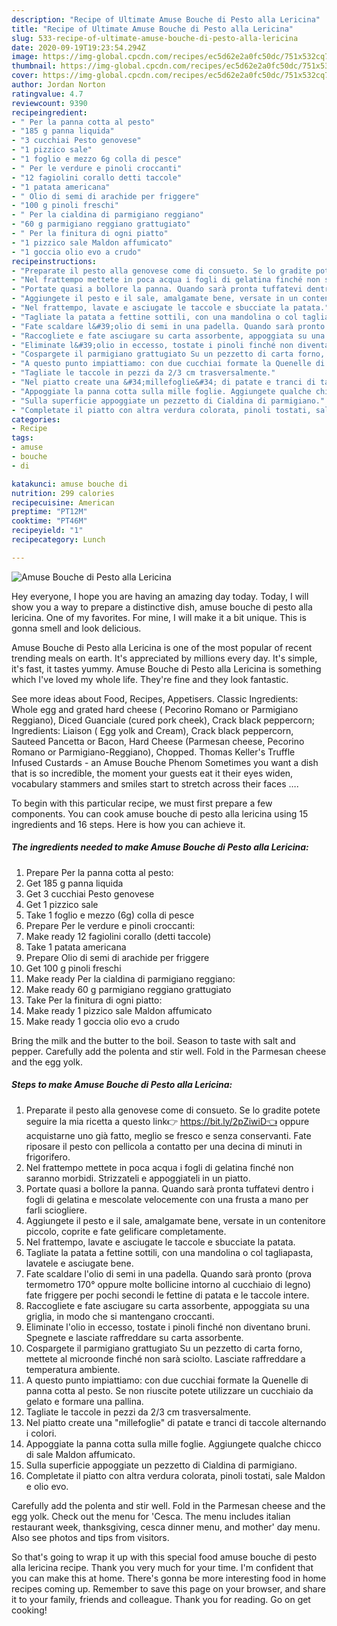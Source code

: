 ```yaml
---
description: "Recipe of Ultimate Amuse Bouche di Pesto alla Lericina"
title: "Recipe of Ultimate Amuse Bouche di Pesto alla Lericina"
slug: 533-recipe-of-ultimate-amuse-bouche-di-pesto-alla-lericina
date: 2020-09-19T19:23:54.294Z
image: https://img-global.cpcdn.com/recipes/ec5d62e2a0fc50dc/751x532cq70/amuse-bouche-di-pesto-alla-lericina-recipe-main-photo.jpg
thumbnail: https://img-global.cpcdn.com/recipes/ec5d62e2a0fc50dc/751x532cq70/amuse-bouche-di-pesto-alla-lericina-recipe-main-photo.jpg
cover: https://img-global.cpcdn.com/recipes/ec5d62e2a0fc50dc/751x532cq70/amuse-bouche-di-pesto-alla-lericina-recipe-main-photo.jpg
author: Jordan Norton
ratingvalue: 4.7
reviewcount: 9390
recipeingredient:
- " Per la panna cotta al pesto"
- "185 g panna liquida"
- "3 cucchiai Pesto genovese"
- "1 pizzico sale"
- "1 foglio e mezzo 6g colla di pesce"
- " Per le verdure e pinoli croccanti"
- "12 fagiolini corallo detti taccole"
- "1 patata americana"
- " Olio di semi di arachide per friggere"
- "100 g pinoli freschi"
- " Per la cialdina di parmigiano reggiano"
- "60 g parmigiano reggiano grattugiato"
- " Per la finitura di ogni piatto"
- "1 pizzico sale Maldon affumicato"
- "1 goccia olio evo a crudo"
recipeinstructions:
- "Preparate il pesto alla genovese come di consueto. Se lo gradite potete seguire la mia ricetta a questo link👉 https://bit.ly/2pZiwiD👈 oppure acquistarne uno già fatto, meglio se fresco e senza conservanti. Fate riposare il pesto con pellicola a contatto per una decina di minuti in frigorifero."
- "Nel frattempo mettete in poca acqua i fogli di gelatina finché non saranno morbidi. Strizzateli e appoggiateli in un piatto."
- "Portate quasi a bollore la panna. Quando sarà pronta tuffatevi dentro i fogli di gelatina e mescolate velocemente con una frusta a mano per farli sciogliere."
- "Aggiungete il pesto e il sale, amalgamate bene, versate in un contenitore piccolo, coprite e fate gelificare completamente."
- "Nel frattempo, lavate e asciugate le taccole e sbucciate la patata."
- "Tagliate la patata a fettine sottili, con una mandolina o col tagliapasta, lavatele e asciugate bene."
- "Fate scaldare l&#39;olio di semi in una padella. Quando sarà pronto (prova termometro 170° oppure molte bollicine intorno al cucchiaio di legno) fate friggere per pochi secondi le fettine di patata e le taccole intere."
- "Raccogliete e fate asciugare su carta assorbente, appoggiata su una griglia, in modo che si mantengano croccanti."
- "Eliminate l&#39;olio in eccesso, tostate i pinoli finché non diventano bruni. Spegnete e lasciate raffreddare su carta assorbente."
- "Cospargete il parmigiano grattugiato Su un pezzetto di carta forno, mettete al microonde finché non sarà sciolto. Lasciate raffreddare a temperatura ambiente."
- "A questo punto impiattiamo: con due cucchiai formate la Quenelle di panna cotta al pesto. Se non riuscite potete utilizzare un cucchiaio da gelato e formare una pallina."
- "Tagliate le taccole in pezzi da 2/3 cm trasversalmente."
- "Nel piatto create una &#34;millefoglie&#34; di patate e tranci di taccole alternando i colori."
- "Appoggiate la panna cotta sulla mille foglie. Aggiungete qualche chicco di sale Maldon affumicato."
- "Sulla superficie appoggiate un pezzetto di Cialdina di parmigiano."
- "Completate il piatto con altra verdura colorata, pinoli tostati, sale Maldon e olio evo."
categories:
- Recipe
tags:
- amuse
- bouche
- di

katakunci: amuse bouche di 
nutrition: 299 calories
recipecuisine: American
preptime: "PT12M"
cooktime: "PT46M"
recipeyield: "1"
recipecategory: Lunch

---
```



![Amuse Bouche di Pesto alla Lericina](https://img-global.cpcdn.com/recipes/ec5d62e2a0fc50dc/751x532cq70/amuse-bouche-di-pesto-alla-lericina-recipe-main-photo.jpg)

Hey everyone, I hope you are having an amazing day today. Today, I will show you a way to prepare a distinctive dish, amuse bouche di pesto alla lericina. One of my favorites. For mine, I will make it a bit unique. This is gonna smell and look delicious.

Amuse Bouche di Pesto alla Lericina is one of the most popular of recent trending meals on earth. It's appreciated by millions every day. It's simple, it's fast, it tastes yummy. Amuse Bouche di Pesto alla Lericina is something which I've loved my whole life. They're fine and they look fantastic.

See more ideas about Food, Recipes, Appetisers. Classic Ingredients: Whole egg and grated hard cheese ( Pecorino Romano or Parmigiano Reggiano), Diced Guanciale (cured pork cheek), Crack black peppercorn; Ingredients: Liaison ( Egg yolk and Cream), Crack black peppercorn, Sauteed Pancetta or Bacon, Hard Cheese (Parmesan cheese, Pecorino Romano or Parmigiano-Reggiano), Chopped. Thomas Keller&#39;s Truffle Infused Custards - an Amuse Bouche Phenom Sometimes you want a dish that is so incredible, the moment your guests eat it their eyes widen, vocabulary stammers and smiles start to stretch across their faces ….


To begin with this particular recipe, we must first prepare a few components. You can cook amuse bouche di pesto alla lericina using 15 ingredients and 16 steps. Here is how you can achieve it.

<!--inarticleads1-->

##### The ingredients needed to make Amuse Bouche di Pesto alla Lericina:

1. Prepare  Per la panna cotta al pesto:
1. Get 185 g panna liquida
1. Get 3 cucchiai Pesto genovese
1. Get 1 pizzico sale
1. Take 1 foglio e mezzo (6g) colla di pesce
1. Prepare  Per le verdure e pinoli croccanti:
1. Make ready 12 fagiolini corallo (detti taccole)
1. Take 1 patata americana
1. Prepare  Olio di semi di arachide per friggere
1. Get 100 g pinoli freschi
1. Make ready  Per la cialdina di parmigiano reggiano:
1. Make ready 60 g parmigiano reggiano grattugiato
1. Take  Per la finitura di ogni piatto:
1. Make ready 1 pizzico sale Maldon affumicato
1. Make ready 1 goccia olio evo a crudo


Bring the milk and the butter to the boil. Season to taste with salt and pepper. Carefully add the polenta and stir well. Fold in the Parmesan cheese and the egg yolk. 

<!--inarticleads2-->

##### Steps to make Amuse Bouche di Pesto alla Lericina:

1. Preparate il pesto alla genovese come di consueto. Se lo gradite potete seguire la mia ricetta a questo link👉 https://bit.ly/2pZiwiD👈 oppure acquistarne uno già fatto, meglio se fresco e senza conservanti. Fate riposare il pesto con pellicola a contatto per una decina di minuti in frigorifero.
1. Nel frattempo mettete in poca acqua i fogli di gelatina finché non saranno morbidi. Strizzateli e appoggiateli in un piatto.
1. Portate quasi a bollore la panna. Quando sarà pronta tuffatevi dentro i fogli di gelatina e mescolate velocemente con una frusta a mano per farli sciogliere.
1. Aggiungete il pesto e il sale, amalgamate bene, versate in un contenitore piccolo, coprite e fate gelificare completamente.
1. Nel frattempo, lavate e asciugate le taccole e sbucciate la patata.
1. Tagliate la patata a fettine sottili, con una mandolina o col tagliapasta, lavatele e asciugate bene.
1. Fate scaldare l&#39;olio di semi in una padella. Quando sarà pronto (prova termometro 170° oppure molte bollicine intorno al cucchiaio di legno) fate friggere per pochi secondi le fettine di patata e le taccole intere.
1. Raccogliete e fate asciugare su carta assorbente, appoggiata su una griglia, in modo che si mantengano croccanti.
1. Eliminate l&#39;olio in eccesso, tostate i pinoli finché non diventano bruni. Spegnete e lasciate raffreddare su carta assorbente.
1. Cospargete il parmigiano grattugiato Su un pezzetto di carta forno, mettete al microonde finché non sarà sciolto. Lasciate raffreddare a temperatura ambiente.
1. A questo punto impiattiamo: con due cucchiai formate la Quenelle di panna cotta al pesto. Se non riuscite potete utilizzare un cucchiaio da gelato e formare una pallina.
1. Tagliate le taccole in pezzi da 2/3 cm trasversalmente.
1. Nel piatto create una &#34;millefoglie&#34; di patate e tranci di taccole alternando i colori.
1. Appoggiate la panna cotta sulla mille foglie. Aggiungete qualche chicco di sale Maldon affumicato.
1. Sulla superficie appoggiate un pezzetto di Cialdina di parmigiano.
1. Completate il piatto con altra verdura colorata, pinoli tostati, sale Maldon e olio evo.


Carefully add the polenta and stir well. Fold in the Parmesan cheese and the egg yolk. Check out the menu for &#39;Cesca. The menu includes italian restaurant week, thanksgiving, cesca dinner menu, and mother&#39; day menu. Also see photos and tips from visitors. 

So that's going to wrap it up with this special food amuse bouche di pesto alla lericina recipe. Thank you very much for your time. I'm confident that you can make this at home. There's gonna be more interesting food in home recipes coming up. Remember to save this page on your browser, and share it to your family, friends and colleague. Thank you for reading. Go on get cooking!

